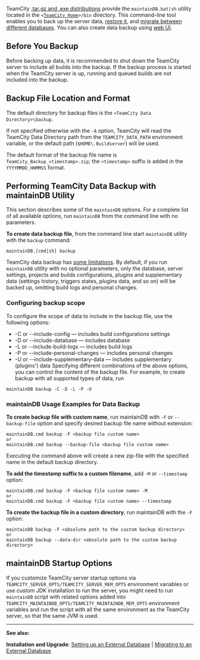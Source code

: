 [//]: # (title: Creating Backup via maintainDB command-line tool)
[//]: # (auxiliary-id: Creating Backup via maintainDB command-line tool)

TeamCity [.tar.gz and .exe distributions](installing-and-configuring-the-teamcity-server.md) provide the `maintainDB.bat|sh` utility located in the `<`[`TeamCity Home`](teamcity-home-directory.md)`>/bin` directory.  This command\-line tool enables you to back up the server data, [restore it](restoring-teamcity-data-from-backup.md), and [migrate between different databases](migrating-to-an-external-database.md). You can also create data backup using [web UI](creating-backup-from-teamcity-web-ui.md).

<tag-list of="chapter" mode="tree" depth="4"/>

## Before You Backup

Before backing up data, it is recommended to shut down the TeamCity server to include all builds into the backup. If the backup process is started when the TeamCity server is up, running and queued builds are not included into the backup.

## Backup File Location and Format

The default directory for backup files is the `<TeamCity Data Directory>\backup`.

<note>

If not specified otherwise with the `-A` option, TeamCity will read the TeamCity Data Directory path from the `TEAMCITY_DATA_PATH` environment variable, or the default path (`$HOME\.Buildserver`) will be used.
</note>

The default format of the backup file name is `TeamCity_Backup_<timestamp>.zip`; the `<timestamp>` suffix is added in the `YYYYMMDD_HHMMSS` format.

## Performing TeamCity Data Backup with maintainDB Utility

This section describes some of the `maintainDB` options. For a complete list of all available options, run `maintainDB` from the command line with no parameters.

__To create data backup file__, from the command line start `maintainDB` utility with the `backup` command:


```Plain Text
maintainDB.[cmd|sh] backup
```



TeamCity data backup has [some limitations](teamcity-data-backup.md#Backing+up+Data). By default, if you run `maintainDB` utility with no optional parameters,  only the database, server settings, projects and builds configurations, plugins and supplementary data (settings history, triggers states, plugins data, and so on) will be backed up, omitting build logs and personal changes.

### Configuring backup scope

To configure the scope of data to include in the backup file, use the following options:
* \-C or \-\-include\-config — includes build configurations settings
* \-D or \-\-include\-database — includes database
* \-L or \-\-include\-build\-logs — includes build logs
* \-P or \-\-include\-personal\-changes — includes personal changes
* \-U or \-\-include\-supplementary\-data — includes supplementary (plugins') data
Specifying different combinations of the above options, you can control the content of the backup file. For example, to create backup with all supported types of data, run


```Plain Text
maintainDB backup -C -D -L -P -U
```




[//]: # (Internal note. Do not delete. "Creating Backup via maintainDB command-line toold102e196.txt")    




### maintainDB Usage Examples for Data Backup

__To create backup file with custom name__, run maintainDB with `-F` or `--backup-file` option and specify desired backup file name without extension:


```Plain Text
maintainDB.cmd backup -F <backup file custom name>
or
maintainDB.cmd backup --backup-file <backup file custom name>

```


Executing the command above will create a new zip\-file with the specified name in the default backup directory.



__To add the timestamp suffix to a custom filename__, add `-M` or `--timestamp` option:


```Plain Text
maintainDB.cmd backup -F <backup file custom name> -M
or
maintainDB.cmd backup -F <backup file custom name> --timestamp

```


__To create the backup file in a custom directory__, run maintainDB with the `-F` option:


```Plain Text
maintainDB backup -F <absolute path to the custom backup directory>
or
maintainDB backup --data-dir <absolute path to the custom backup directory>
```



## maintainDB Startup Options

If you customize TeamCity server startup options via `TEAMCITY_SERVER_OPTS/TEAMCITY_SERVER_MEM_OPTS` environment variables or use custom JDK installation to run the server, you might need to run `maintainDB` script with related options added into `TEAMCITY_MAINTAINDB_OPTS/TEAMCITY_MAINTAINDB_MEM_OPTS` environment variables and run the script with all the same environment as the TeamCity server, so that the same JVM is used.
 
 
 __  __

__See also:__



__Installation and Upgrade__: [Setting up an External Database](setting-up-an-external-database.md) | [Migrating to an External Database](migrating-to-an-external-database.md) 